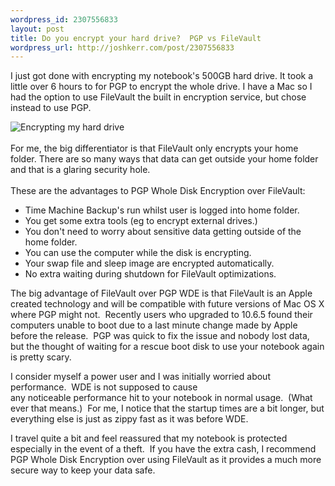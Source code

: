 ```yaml
--- 
wordpress_id: 2307556833
layout: post
title: Do you encrypt your hard drive?  PGP vs FileVault
wordpress_url: http://joshkerr.com/post/2307556833
---
```

<p>I just got done with encrypting my notebook's 500GB  hard drive.  It took a little over 6 hours to for PGP to encrypt the whole drive.  I have a Mac so I had the option to use FileVault the built in encryption service, but chose instead to use PGP.</p>
<p><img src="http://joshkerr.s3.amazonaws.com/images/pgp.png" alt="Encrypting my hard drive"/><br/><br/>For me, the big differentiator is that FileVault only encrypts your home folder.  There are so many ways that data can get outside your home folder and that is a glaring security hole. <br/><br/>These are the advantages to PGP Whole Disk Encryption over FileVault: </p>
<ul>
<li>Time Machine Backup's run whilst user is logged into home folder.</li>
<li>You get some extra tools (eg to encrypt external drives.)</li>
<li>You don't need to worry about sensitive data getting outside of the home folder.</li>
<li>You can use the computer while the disk is encrypting.</li>
<li>Your swap file and sleep image are encrypted automatically.</li>
<li>No extra waiting during shutdown for FileVault optimizations.</li>
</ul>
<p>The big advantage of FileVault over PGP WDE is that FileVault is an Apple created technology and will be compatible with future versions of Mac OS X where PGP might not.  Recently users who upgraded to 10.6.5 found their computers unable to boot due to a last minute change made by Apple before the release.  PGP was quick to fix the issue and nobody lost data, but the thought of waiting for a rescue boot disk to use your notebook again is pretty scary.</p>
<p>I consider myself a power user and I was initially worried about performance.  WDE is not supposed to cause any noticeable performance hit to your notebook in normal usage.  (What ever that means.)  For me, I notice that the startup times are a bit longer, but everything else is just as zippy fast as it was before WDE.</p>
<p>I travel quite a bit and feel reassured that my notebook is protected especially in the event of a theft.  If you have the extra cash, I recommend PGP Whole Disk Encryption over using FileVault as it provides a much more secure way to keep your data safe.</p>
